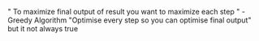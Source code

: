 " To maximize final output of result you want to maximize each step " - Greedy Algorithm
"Optimise every step so you can optimise final output"
but it not always true